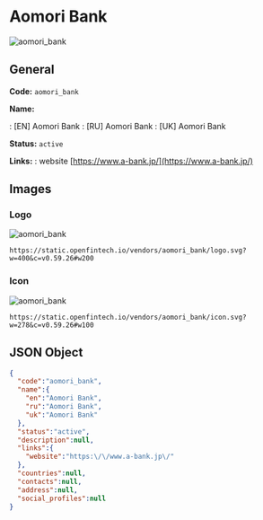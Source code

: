 
# Aomori Bank 
![aomori_bank](https://static.openfintech.io/vendors/aomori_bank/logo.svg?w=400&c=v0.59.26#w200)  

## General 
 
**Code:** `aomori_bank` 
 
**Name:** 
 
:	[EN] Aomori Bank 
:	[RU] Aomori Bank 
:	[UK] Aomori Bank 
 
**Status:** `active` 
 
**Links:** 
: website [https://www.a-bank.jp/](https://www.a-bank.jp/) 
 

## Images 

### Logo 
 
![aomori_bank](https://static.openfintech.io/vendors/aomori_bank/logo.svg?w=400&c=v0.59.26#w200)  

```
https://static.openfintech.io/vendors/aomori_bank/logo.svg?w=400&c=v0.59.26#w200
```  

### Icon 
 
![aomori_bank](https://static.openfintech.io/vendors/aomori_bank/icon.svg?w=278&c=v0.59.26#w100)  

```
https://static.openfintech.io/vendors/aomori_bank/icon.svg?w=278&c=v0.59.26#w100
```  

## JSON Object 

```json
{
  "code":"aomori_bank",
  "name":{
    "en":"Aomori Bank",
    "ru":"Aomori Bank",
    "uk":"Aomori Bank"
  },
  "status":"active",
  "description":null,
  "links":{
    "website":"https:\/\/www.a-bank.jp\/"
  },
  "countries":null,
  "contacts":null,
  "address":null,
  "social_profiles":null
}
```  
